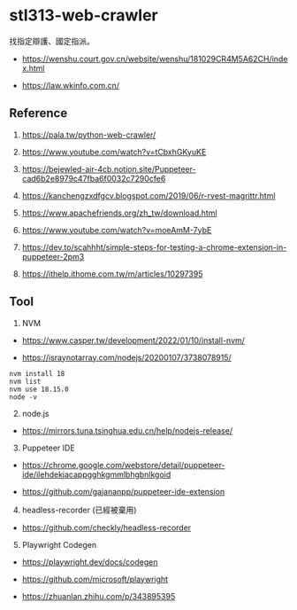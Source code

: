 # stl313-web-crawler

找指定辯護、國定指派。

- https://wenshu.court.gov.cn/website/wenshu/181029CR4M5A62CH/index.html

- https://law.wkinfo.com.cn/

## Reference

1. https://pala.tw/python-web-crawler/

2. https://www.youtube.com/watch?v=tCbxhGKyuKE

3. https://bejewled-air-4cb.notion.site/Puppeteer-cad6b2e8979c47fba6f0032c7290cfe6

4. https://kanchengzxdfgcv.blogspot.com/2019/06/r-rvest-magrittr.html

5. https://www.apachefriends.org/zh_tw/download.html

6. https://www.youtube.com/watch?v=moeAmM-7ybE

7. https://dev.to/scahhht/simple-steps-for-testing-a-chrome-extension-in-puppeteer-2pm3

8. https://ithelp.ithome.com.tw/m/articles/10297395

## Tool

1. NVM

- https://www.casper.tw/development/2022/01/10/install-nvm/

- https://israynotarray.com/nodejs/20200107/3738078915/
 

```
nvm install 18
nvm list
nvm use 18.15.0
node -v
```

2. node.js

- https://mirrors.tuna.tsinghua.edu.cn/help/nodejs-release/


3. Puppeteer IDE

- https://chrome.google.com/webstore/detail/puppeteer-ide/ilehdekjacappgghkgmmlbhgbnlkgoid

- https://github.com/gajananpp/puppeteer-ide-extension

4. headless-recorder (已經被棄用)

- https://github.com/checkly/headless-recorder

5. Playwright Codegen

- https://playwright.dev/docs/codegen

- https://github.com/microsoft/playwright

- https://zhuanlan.zhihu.com/p/343895395




